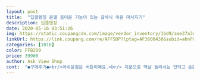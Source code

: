 ```yaml
---
layout: post 
title:  "딥클렌징 온열 음이온 기능이 있는 갈바닉 이온 마사지기" 
description: 딥클렌징  ..
date: 2020-05-16 03:51:26 
img: https://static.coupangcdn.com/image/vendor_inventory/1bd9/aee37a3d7d6db2eb0e45ad364461b0b1af4ed0857a7f3f62064cd7ed5c82.jpg 
linkUrl: https://link.coupang.com/re/AFFSDP?lptag=AF3600438&subid=ahnPublicAsk&pageKey=197253940&itemId=568670595&vendorItemId=4492546705&traceid=V0-113-873d548cf2af20b1 
categories: [1016] 
color: FFB2D9 
price: 39900 
author: Ask View Shop 
cont:  "●구매후기●<br/>아쉬운점은 버튼이예요.<br/> 지문으로 백날 눌러서는 안되고 손톱으로 눌러야 키가되는데 금방 벗겨질것 같아요ㅠㅠ<br/>가격은 저렴하지만 평이 너무 좋아서 구매했어요<br/>그 다음날까지 촉촉함이 유지된대요<br/>그립감 걱정했는데 딱좋아요^^ 작으면 놓치는데 적당한 크기라 잡기도 편하네요.<br/> 마사지후 티슈로 닦아서 놨구요,<br/>누가 보면 안씻은 줄 알겠어요.<br/>.<br/><br/>두번 정도 하고 나면 더이상 화장솜에 묻어나지 않고<br/>디자인도 고급지고, 사용 방법도 간단해서 좋아요<br/>보습을 위해서 마사지를 하고 나면<br/>상품오자마자 주름개선크림 바르고 해봤는데 진동도 적당하고 좋네요.<br/><br/>상품평이 워낙좋아서 이것저것 검색하다가 가격도 좋고해서 샀어요.<br/>아는 맘이 해보니 좋다고하여 더욱 망설임 없었네요.<br/> 기능이 있다고 버튼키가 복잡하지 않고 간단해서 켤때도, 모드변경도 ,  레벨변경도 쉽게 할수있어요.<br/><br/>세안 후인데도 어찌나 묵은 때가 묻어 나오던지 ㅎ.<br/>.<br/><br/>아 진짜 놀랐어요.<br/><br/>아!! 휴대용 치약도 보내주셨네요♡<br/>아주 만족스러워요!<br/>아침이면 건조함을 느끼곤 했는데<br/>오일 클렌징 후 폼클렌징 하고 평소 쓰던 토너패드 끼워서 클렌징 모드를 했는데... <br/>노르스름?하게 노폐물들이 나왔더라구요... <br/>대박.<br/>.<br/>원래 의심이 좀 많아서 그냥 다 이렇게 되는거 아닐까 하고 8시간 후  세안을 안하고 한번  해봤는데  기절할뻔 했네요... <br/>화장도 안했고 밖에도 안나가고 집에만  있었는데  진짜진짜 노폐물이 많이 나왔어요.<br/>.<br/>  세안하고 했을때랑 비교도 안되게 난리났어요.<br/> ㅋㅋ 이게 내얼굴에서 나온게 맞아 할정도로요.<br/> 마사지나 이런 효과는 굉장히 꾸준히 해야 알수있어서 이기계가 과연 효과가 좋은건지 알기 힘들잖아요.<br/>.<br/>근데 클렌징 모드를 써보고 바로 효과를 알게되니 그 다음 단계들도 믿음이 가요.<br/>.<br/>클렌징 모드는 무조건 하고 마사지는 매일하려고 노력은 하고 있습니다.<br/> 이가격에 이런기계 진짜 좋네요.<br/><br/>이거 사용하고 난 후 부터는 너무 촉촉해졌다고<br/>이게 제일 낫더라구요<br/>저녁에 기초화장에 크림까지 바르고 자도<br/>저희 엄마가 사용할 거라 꼼꼼히 알아봤는데<br/>저희 엄마는 피부가 건조한 편이라<br/>좋아하셔용 ㅎㅎ<br/>충전식이라 케이블도 따로 넣어주셨어요.<br/>휴대폰 5핀 맞아요.<br/><br/>클렌징 용도로 화장솜 끼우고 닦아냈는데<br/>피부가 개운해지는 기분라고 하더라구요<br/>화장솜도 같이 주니 더 마음에 들었어요!<br/>" 
---
```

